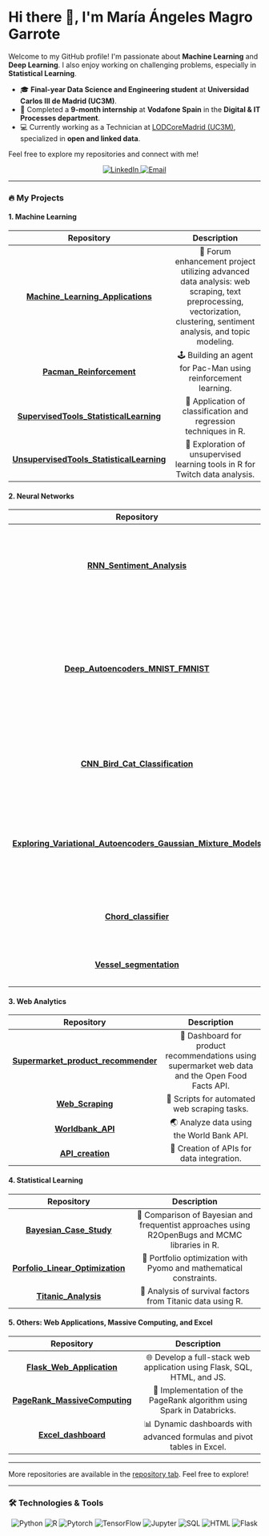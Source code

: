 # Hi there 👋, I'm María Ángeles Magro Garrote

Welcome to my GitHub profile! I'm passionate about **Machine Learning** and **Deep Learning**. I also enjoy working on challenging problems, especially in **Statistical Learning**.

- 🎓 **Final-year Data Science and Engineering student** at **Universidad Carlos III de Madrid (UC3M)**.
- 💼 Completed a **9-month internship** at **Vodafone Spain** in the **Digital & IT Processes department**.
- 💻 Currently working as a Technician at [LODCoreMadrid (UC3M)](https://lodcoremadrid.es/), specialized in **open and linked data**.

Feel free to explore my repositories and connect with me!

<p align="center">
  <a href="https://www.linkedin.com/in/maria-angeles-magro-garrote/" target="_blank">
    <img src="https://img.shields.io/badge/LinkedIn-0077B5?logo=linkedin&logoColor=white&style=for-the-badge" alt="LinkedIn" />
  </a>
  <a href="mailto:mamgmadrid@gmail.com">
    <img src="https://img.shields.io/badge/Email-D14836?logo=gmail&logoColor=white&style=for-the-badge" alt="Email" />
  </a>
</p>

---

### 🔥 My Projects

#### 1. **Machine Learning**
| **Repository** | **Description** |
|:--------------:|:---------------:|
| [**Machine_Learning_Applications**](https://github.com/mariamagro/Machine_Learning_Applications) | 🔄 Forum enhancement project utilizing advanced data analysis: web scraping, text preprocessing, vectorization, clustering, sentiment analysis, and topic modeling. |
| [**Pacman_Reinforcement**](https://github.com/mariamagro/Pacman_Reinforcement) | 🕹️ Building an agent for Pac-Man using reinforcement learning. |
| [**SupervisedTools_StatisticalLearning**](https://github.com/mariamagro/SupervisedTools_StatisticalLearning) | 🔢 Application of classification and regression techniques in R. |
| [**UnsupervisedTools_StatisticalLearning**](https://github.com/mariamagro/UnsupervisedTools_StatisticalLearning) | 🎯 Exploration of unsupervised learning tools in R for Twitch data analysis. |

#### 2. **Neural Networks**
| **Repository** | **Description** |
|:--------------:|:---------------:|
| [**RNN_Sentiment_Analysis**](https://github.com/mariamagro/RNN_Sentiment_Analysis) | 🌿 Sentiment analysis using RNNs and attention mechanisms to improve text classification. |
| [**Deep_Autoencoders_MNIST_FMNIST**](https://github.com/mariamagro/Deep_Autoencoders_MNIST_FMNIST) | 🧠 Explore deep autoencoders on MNIST & FMNIST datasets. Includes denoising, regularization, and architecture experiments. |
| [**CNN_Bird_Cat_Classification**](https://github.com/mariamagro/CNN_Bird_Cat_Classification) | 🐦 vs 🐈 CNN-based classifier using the CIFAR-10 dataset. |
| [**Exploring_Variational_Autoencoders_Gaussian_Mixture_Models**](https://github.com/mariamagro/Exploring_Variational_Autoencoders_Gaussian_Mixture_Models) | 🔀 Dive into VAEs for 3D Gaussian Mixture Models. Synthetic data generation & modeling. |
| [**Chord_classifier**](https://github.com/mariamagro/Chord_classifier) | 🎵 Audio classification using signal processing techniques. |
| [**Vessel_segmentation**](https://github.com/mariamagro/Vessel_segmentation) | 🧠 Medical image analysis and segmentation. |

#### 3. **Web Analytics**
| **Repository** | **Description** |
|:--------------:|:---------------:|
| [**Supermarket_product_recommender**](https://github.com/mariamagro/Supermarket_product_recommender) | 🛒 Dashboard for product recommendations using supermarket web data and the Open Food Facts API. |
| [**Web_Scraping**](https://github.com/mariamagro/Web_Scraping) | 🔄 Scripts for automated web scraping tasks. |
| [**Worldbank_API**](https://github.com/mariamagro/Worldbank_API) | 🌏 Analyze data using the World Bank API. |
| [**API_creation**](https://github.com/mariamagro/API_creation) | 🔗 Creation of APIs for data integration. |

#### 4. **Statistical Learning**
| **Repository** | **Description** |
|:--------------:|:---------------:|
| [**Bayesian_Case_Study**](https://github.com/mariamagro/Bayesian_Case_Study) | 🌌 Comparison of Bayesian and frequentist approaches using R2OpenBugs and MCMC libraries in R. |
| [**Porfolio_Linear_Optimization**](https://github.com/mariamagro/Porfolio_Linear_Optimization) | 🔼 Portfolio optimization with Pyomo and mathematical constraints. |
| [**Titanic_Analysis**](https://github.com/mariamagro/Titanic_Analysis) | 🚢 Analysis of survival factors from Titanic data using R. |

#### 5. **Others: Web Applications, Massive Computing, and Excel**
| **Repository** | **Description** |
|:--------------:|:---------------:|
| [**Flask_Web_Application**](https://github.com/mariamagro/Flask_Web_Application) | 🌐 Develop a full-stack web application using Flask, SQL, HTML, and JS. |
| [**PageRank_MassiveComputing**](https://github.com/mariamagro/PageRank_MassiveComputing) | 🔄 Implementation of the PageRank algorithm using Spark in Databricks. |
| [**Excel_dashboard**](https://github.com/mariamagro/Excel_dashboard) | 📊 Dynamic dashboards with advanced formulas and pivot tables in Excel. |

---

More repositories are available in the [repository tab](https://github.com/mariamagro?tab=repositories). Feel free to explore!

---

### 🛠️ Technologies & Tools

<p align="center">
  <img src="https://img.shields.io/badge/-Python-3776AB?logo=python&logoColor=white&style=for-the-badge" alt="Python" />
  <img src="https://img.shields.io/badge/-R-276DC3?logo=r&logoColor=white&style=for-the-badge" alt="R" />
  <img src="https://img.shields.io/badge/-PyTorch-EE4C2C?logo=pytorch&logoColor=white&style=for-the-badge" alt="Pytorch" />
  <img src="https://img.shields.io/badge/-TensorFlow-FF6F00?logo=tensorflow&logoColor=white&style=for-the-badge" alt="TensorFlow" />
  <img src="https://img.shields.io/badge/-Jupyter-0081CB?logo=jupyter&logoColor=white&style=for-the-badge" alt="Jupyter" />
  <img src="https://img.shields.io/badge/-SQL-4479A1?logo=mysql&logoColor=white&style=for-the-badge" alt="SQL" />
  <img src="https://img.shields.io/badge/-HTML-E34F26?logo=html5&logoColor=white&style=for-the-badge" alt="HTML" />
  <img src="https://img.shields.io/badge/-Flask-000000?logo=flask&logoColor=white&style=for-the-badge" alt="Flask" />
</p>
